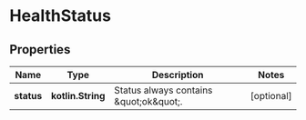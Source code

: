 
# HealthStatus

## Properties
| Name | Type | Description | Notes |
| ------------ | ------------- | ------------- | ------------- |
| **status** | **kotlin.String** | Status always contains \&quot;ok\&quot;. |  [optional] |



